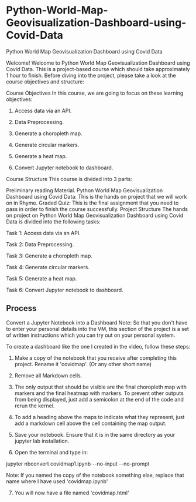 # Python-World-Map-Geovisualization-Dashboard-using-Covid-Data
Python World Map Geovisualization Dashboard using Covid Data

Welcome!
Welcome to Python World Map Geovisualization Dashboard using Covid Data. This is a project-based course which should take approximately 1 hour to finish. Before diving into the project, please take a look at the course objectives and structure:

Course Objectives
In this course, we are going to focus on these learning objectives:

1. Access data via an API.

2. Data Preprocessing.

3.  Generate a choropleth map.

4. Generate circular markers.

5. Generate a heat map.

6. Convert Jupyter notebook to dashboard.

Course Structure
This course is divided into 3 parts:

Preliminary reading Material.
Python World Map Geovisualization Dashboard using Covid Data: This is the hands on project that we will work on in Rhyme.
Graded Quiz: This is the final assignment that you need to pass in order to finish the course successfully.
Project Structure
The hands on project on Python World Map Geovisualization Dashboard using Covid Data is divided into the following tasks:

Task 1:  Access data via an API.

Task 2: Data Preprocessing.

Task 3:  Generate a choropleth map.

Task 4: Generate circular markers.

Task 5: Generate a heat map.

Task 6: Convert Jupyter notebook to dashboard.


## Process

Convert a Jupyter Notebook into a Dashboard
Note: So that you don't have to enter your personal details into the VM, this section of the project is a set of written instructions which you can try out on your personal system.

To create a dashboard like the one I created in the video, follow these steps:

1) Make a copy of the notebook that you receive after completing this project. Rename it 'covidmap'. (Or any other short name)

2) Remove all Markdown cells. 


3) The only output that should be visible are the final choropleth map with markers and the final heatmap with markers. To prevent other outputs from being displayed, just add a semicolon at the end of the code and rerun the kernel.


4) To add a heading above the maps to indicate what they represent, just add a markdown cell above the cell containing the map output.


5) Save your notebook. Ensure that it is in the same directory as your jupyter lab installation.

6) Open the terminal and type in:  

jupyter nbconvert covidmap1.ipynb --no-input --no-prompt


Note: If you named the copy of the notebook something else, replace that name where I have used 'covidmap.ipynb'

7) You will now have a file named 'covidmap.html'
